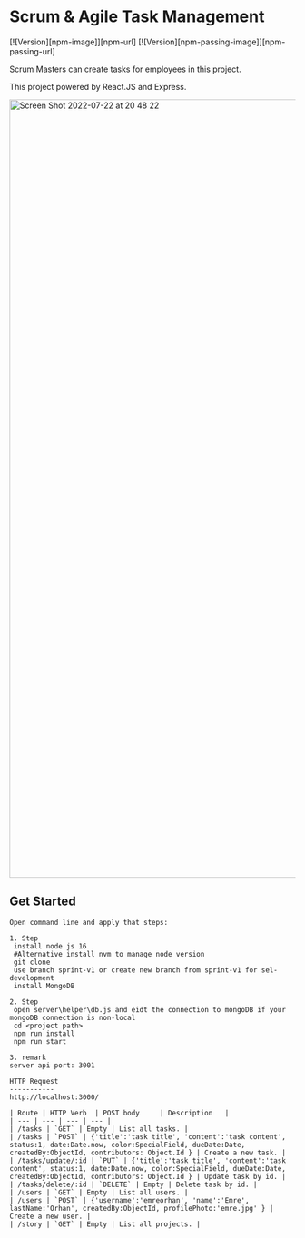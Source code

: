 # Scrum & Agile Task Management

[![Version][npm-image]][npm-url] [![Version][npm-passing-image]][npm-passing-url]


Scrum Masters can create tasks for employees in this project.

This project powered by React.JS and Express.

<img width="1372" alt="Screen Shot 2022-07-22 at 20 48 22" src="https://user-images.githubusercontent.com/17215194/180496257-2b149546-d254-4a27-a6e8-4669054ce143.png">


Get Started
-----------

```
Open command line and apply that steps:

1. Step
 install node js 16
 #Alternative install nvm to manage node version
 git clone 
 use branch sprint-v1 or create new branch from sprint-v1 for sel-development
 install MongoDB

2. Step
 open server\helper\db.js and eidt the connection to mongoDB if your mongoDB connection is non-local
 cd <project path>
 npm run install
 npm run start  

3. remark
server api port: 3001

HTTP Request
-----------
http://localhost:3000/

| Route | HTTP Verb	 | POST body	 | Description	 |
| --- | --- | --- | --- |
| /tasks | `GET` | Empty | List all tasks. |
| /tasks | `POST` | {'title':'task title', 'content':'task content', status:1, date:Date.now, color:SpecialField, dueDate:Date, createdBy:ObjectId, contributors: Object.Id } | Create a new task. |
| /tasks/update/:id | `PUT` | {'title':'task title', 'content':'task content', status:1, date:Date.now, color:SpecialField, dueDate:Date, createdBy:ObjectId, contributors: Object.Id } | Update task by id. |
| /tasks/delete/:id | `DELETE` | Empty | Delete task by id. |
| /users | `GET` | Empty | List all users. |
| /users | `POST` | {'username':'emreorhan', 'name':'Emre', lastName:'Orhan', createdBy:ObjectId, profilePhoto:'emre.jpg' } | Create a new user. |
| /story | `GET` | Empty | List all projects. |
  



